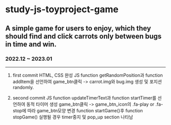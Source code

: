 # study-js-toyproject-game
## A simple game for users to enjoy, which they should find and click carrots only between bugs in time and win.
### 2022.12 ~ 2023.01
---
1. first commit
HTML, CSS 완성
JS function getRandomPosition과 function addItem을 선언하여 game_btn클릭 -> carrot.img와 bug.img 생성 및 포지션 randomly.

2. second commit 
JS 
  function updateTimerText과 function startTimer를 선언하여 동적 타이머 생성
  game_btn클릭 -> game_btn_icon의 .fa-play or .fa-stop에 따라 game_btn모양 변경 
  function startGame()후 function stopGame() 실행될 경우 timer중지 및 pop_up section 나타남
